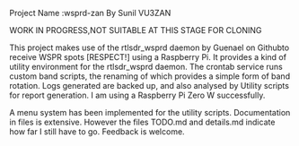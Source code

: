 Project Name :wsprd-zan
By Sunil VU3ZAN

 WORK IN PROGRESS,NOT SUITABLE AT THIS STAGE FOR CLONING 
 
This project makes use of the rtlsdr_wsprd daemon by Guenael on 
Githubto receive WSPR spots [RESPECT!] using a Raspberry Pi. It 
provides a kind of utility environment for the rtlsdr_wsprd daemon. The 
crontab service runs custom band scripts, the renaming of which 
provides a simple form of band rotation. Logs generated are backed up, 
and also analysed by Utility scripts for report generation. I am using 
a Raspberry Pi Zero W successfully.

A menu system has been implemented for the utility scripts. 
Documentation in files is extensive. However the files TODO.md and 
details.md indicate how far I still have to go. Feedback is welcome.
